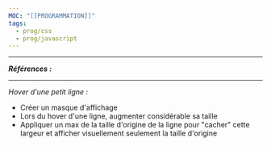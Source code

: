 ```yaml
---
MOC: "[[PROGRAMMATION]]"
tags:
  - prog/css
  - prog/javascript
---
```

---
***Références :***

---

*Hover d'une petit ligne :*

- Créer un masque d'affichage 
- Lors du hover d'une ligne, augmenter considérable sa taille
- Appliquer un max de la taille d'origine de la ligne pour "cacher" cette largeur et afficher visuellement seulement la taille d'origine 


